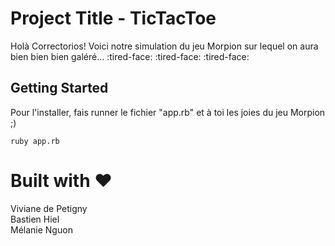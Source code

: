 
# Project Title - TicTacToe

Holà Correctorios! 
Voici notre simulation du jeu Morpion sur lequel on aura bien bien bien galéré...  :tired-face:  :tired-face:  :tired-face:

## Getting Started

Pour l'installer, fais runner le fichier "app.rb" et à toi les joies du jeu Morpion ;) 
```
ruby app.rb
```

# Built with :heart:

Viviane de Petigny  
Bastien Hiel  
Mélanie Nguon

<!-- ### Prerequisites

Comme on
 -->